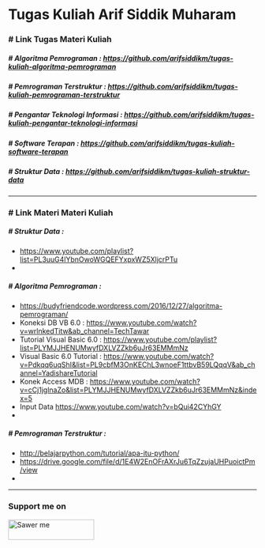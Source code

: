 # Tugas Kuliah Arif Siddik Muharam 

### # Link Tugas Materi Kuliah 
##### # Algoritma Pemrograman : https://github.com/arifsiddikm/tugas-kuliah-algoritma-pemrograman 
##### # Pemrograman Terstruktur : https://github.com/arifsiddikm/tugas-kuliah-pemrograman-terstruktur
##### # Pengantar Teknologi Informasi : https://github.com/arifsiddikm/tugas-kuliah-pengantar-teknologi-informasi
##### # Software Terapan : https://github.com/arifsiddikm/tugas-kuliah-software-terapan
##### # Struktur Data : https://github.com/arifsiddikm/tugas-kuliah-struktur-data 

--- 

### # Link Materi Materi Kuliah

##### # Struktur Data : 
- https://www.youtube.com/playlist?list=PL3uuG4lYbnOwoWGQEFYxpxWZ5XljcrPTu
- 

##### # Algoritma Pemrograman : 
- https://budyfriendcode.wordpress.com/2016/12/27/algoritma-pemrograman/
- Koneksi DB VB 6.0 : https://www.youtube.com/watch?v=wrlnkedTitw&ab_channel=TechTawar
- Tutorial Visual Basic 6.0 : https://www.youtube.com/playlist?list=PLYMJJHENUMwyfDXLVZZkb6uJr63EMMmNz
- Visual Basic 6.0 Tutorial : https://www.youtube.com/watch?v=Pdkqq6uqShI&list=PL9cbfM3OnKEChL3wnoeF1ttbvB59LQqqV&ab_channel=YadishareTutorial
- Konek Access MDB : https://www.youtube.com/watch?v=cCj1jglnaZo&list=PLYMJJHENUMwyfDXLVZZkb6uJr63EMMmNz&index=5
- Input Data https://www.youtube.com/watch?v=bQui42CYhGY
- 

##### # Pemrograman Terstruktur : 
- http://belajarpython.com/tutorial/apa-itu-python/
- https://drive.google.com/file/d/1E4W2EnOFrAXrJu6TqZzujaUHPuoictPm/view
- 

---

### Support me on
<a href="https://saweria.co/arifsiddikm" target="_blank"><img src="https://user-images.githubusercontent.com/26188697/180601310-e82c63e4-412b-4c36-b7b5-7ba713c80380.png" alt="Sawer me" height="41" width="174"></a>